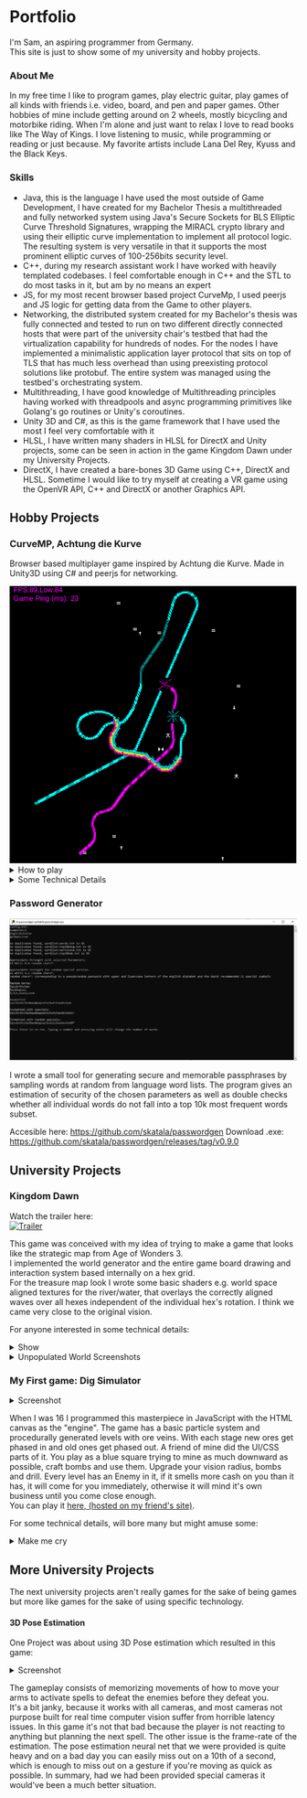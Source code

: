 # Portfolio
I'm Sam, an aspiring programmer from Germany.  
This site is just to show some of my university and hobby projects.

### About Me

In my free time I like to program games, play electric guitar, play games of all kinds with friends i.e. video, board, and pen and paper games.
Other hobbies of mine include getting around on 2 wheels, mostly bicycling and motorbike riding.
When I'm alone and just want to relax I love to read books like The Way of Kings.
I love listening to music, while programming or reading or just because. My favorite artists include Lana Del Rey, Kyuss and the Black Keys.

### Skills
- Java, this is the language I have used the most outside of Game Development, I have created for my Bachelor Thesis a multithreaded and fully networked system using Java's Secure Sockets for BLS Elliptic Curve Threshold Signatures, wrapping the MIRACL crypto library and using their elliptic curve implementation to implement all protocol logic. The resulting system is very versatile in that it supports the most prominent elliptic curves of 100-256bits security level.
- C++, during my research assistant work I have worked with heavily templated codebases. I feel comfortable enough in C++ and the STL to do most tasks in it, but am by no means an expert
- JS, for my most recent browser based project CurveMp, I used peerjs and JS logic for getting data from the Game to other players.
- Networking, the distributed system created for my Bachelor's thesis was fully connected and tested to run on two different directly connected hosts that were part of the university chair's testbed that had the virtualization capability for hundreds of nodes. For the nodes I have implemented a minimalistic application layer protocol that sits on top of TLS that has much less overhead than using preexisting protocol solutions like protobuf. The entire system was managed using the testbed's orchestrating system.
- Multithreading, I have good knowledge of Multithreading principles having worked with threadpools and async programming primitives like Golang's go routines or Unity's coroutines.
- Unity 3D and C#, as this is the game framework that I have used the most I feel very comfortable with it
- HLSL, I have written many shaders in HLSL for DirectX and Unity projects, some can be seen in action in the game Kingdom Dawn under my University Projects.
- DirectX, I have created a bare-bones 3D Game using C++, DirectX and HLSL. Sometime I would like to try myself at creating a VR game using the OpenVR API, C++ and DirectX or another Graphics API.

## Hobby Projects

### CurveMP, Achtung die Kurve

Browser based multiplayer game inspired by Achtung die Kurve. Made in Unity3D using C# and peerjs for networking.

<img src="https://raw.githubusercontent.com/skatala/portfolio/main/img/curve.png" alt="curve.PNG" />

<details>
  <summary>How to play</summary>
  <p>
  The game is accessible here https://rigotheshtanid.itch.io/curvemp with the password 3989c91e73b67593faf8136237bd92c3.
  Currently supports 2-4 players. 
  </p>
</details>

<details>
  <summary>Some Technical Details</summary>
  <p>
  This is a game that I made for friends and myself, inspired by games like CurveFever and Achtung, die Kurve. I wanted a game where friends can just jump in without signing up or clicking through a three different menu screens before getting paralyzed by a ton of different game modes.
  </p>
  <p>
  It uses peerjs to enable peer-to-peer multiplayer in the browser and the game itself is made in Unity3D  and C#. The interop between JS and C# is made possible by Unity3D as it uses emscripten to compile to the "WebGl" platform. Emscripten provides the functionality of memory shared arrays which get used to transfer most of the packets from C# to the JS based peerjs networking functions.

  </p>
  <p>
  Classically a game you play local-multiplayer in the Browser, there now exist browser based multiplayer versions, the networking for these is not to my liking for playing with friends, as they are geared towards the largest audience possible including optimizing the games so they can be played with the worst possible internet connection. Technologies used in general for this purpose are things like Client and Serverside prediciton, input buffering and more. These techniques can lead to inconsistencies between client and server state e.g. causes the classic getting shot behind walls problem and the phenomenon where lag-switches can be used to exploit the favourable server-side treatment of lagging clients. These inconsistencies can be felt in CurveFever. These in addition to all the features that were just tacked on for monetization made me want to make an alternative that me and my friends could enjoy more.
  </p>
</details>



 

### Password Generator


<img src="https://raw.githubusercontent.com/skatala/portfolio/main/img/passwordgen.png" alt="passwordgen.PNG" />


I wrote a small tool for generating secure and memorable passphrases by sampling words at random from language word lists. The program gives an estimation of security of the chosen parameters as well as double checks whether all individual words do not fall into a top 10k most frequent words subset.  

Accesible here:  https://github.com/skatala/passwordgen
Download .exe: https://github.com/skatala/passwordgen/releases/tag/v0.9.0

## University Projects

### Kingdom Dawn

Watch the trailer here:  
[![Trailer](http://img.youtube.com/vi/VrJTRM2MyzY/0.jpg)](http://www.youtube.com/watch?v=VrJTRM2MyzY "KingdomDawn Trailer")  

This game was conceived with my idea of trying to make a game that looks like the strategic map from Age of Wonders 3.  
I implemented the world generator and the entire game board drawing and interaction system based internally on a hex grid.  
For the treasure map look I wrote some basic shaders e.g. world space aligned textures for the river/water, that overlays the correctly aligned waves over all hexes independent of the individual hex's rotation. I think we came very close to the original vision.

For anyone interested in some technical details:
<details>
  <summary>Show</summary>
  <p>
  One simple but effective optimization I like is that instead of using Unity's Raycast system to determine which hex the user mouses over we use a hex grid to world matrix and it's inverse to do that math.  
  Internally the hexes are structured as a 2D array so this way all it takes is transforming the mouse coords to hex grid coords with some matrix multiplication and we're done.
  </p>
  <p>
  One initially tricky aspect that had a simple (kind of) solution was creating a system for determining whether the river hexes had to be rotated and to which orientation. This is so our artist doesn't have to rotate all the hexes manually. 
  </p>
  <p>
  We used bitmasks to encode which of the hex neighbors had water on it to determine which exact kind of river/ocean tile has to be instantiated at these positions. By concatenating the bitmask to itself we can then bitshift a target bitmask over it, to determine the degree of rotation. E.g. 0b111000 encodes a hex tile whose first 3 neighbors clockwise contain water. Now if we shift this bitmask with wraparound (rotate) we can match all rotations of hex tiles with 3 consecutive water neighbors. Now our artist only had to create assets for all 14 base bitmasks and created some variations of the most used assets to introduce more variety to the look of rivers and oceans (0b1, 0b11, 0b111..., 0b1011, 0b1101...) and not the entire set that can be acquired through rotation.
  </p>
</details>

<details>
  <summary>Unpopulated World Screenshots</summary>
  <img src="https://raw.githubusercontent.com/skatala/portfolio/main/img/world2.png" alt="world2.PNG" />
  <img src="https://raw.githubusercontent.com/skatala/portfolio/main/img/world1.png" alt="world1.PNG" />
</details>



### My First game: Dig Simulator

<details>
  <summary>Screenshot</summary>
 <img src="https://raw.githubusercontent.com/skatala/portfolio/main/img/digsim.png" alt="digsim.PNG" />
</details>

When I was 16 I programmed this masterpiece in JavaScript with the HTML canvas as the "engine". The game has a basic particle system and procedurally generated levels with ore veins. With each stage new ores get phased in and old ones get phased out. A friend of mine did the UI/CSS parts of it. You play as a blue square trying to mine as much downward as possible, craft bombs and use them. Upgrade your vision radius, bombs and drill. Every level has an Enemy in it, if it smells more cash on you than it has, it will come for you immediately, otherwise it will mind it's own business until you come close enough.  
You can play it [here, (hosted on my friend's site)](https://codepen.io/TurtleTurret/full/OXoGxj). 

For some technical details, will bore many but might amuse some:
<details>
  <summary>Make me cry</summary>
  <p>
Because at this point I had only programmed in Java before, I was immediately missing the concept of classes, so instead of using typescript for whatever reason we found this online tool that generated the JavaScript prototype code from typescript for you or something of the sort, which results code that is barely readable at best. ‍
 </p>
 <p>
Some technical issues I faced during development include: terrible performance. The game was playable with 15fps max and I couldn't understand how the performance could be so bad (even for Javascript back then). Turns out that I was overdrawing every frame twice: Of course, the game board has to be reset (it doesn't) so I thought better update the 2D array which indexes the game blocks to a neutral color every frame. This works because the generated levels are stored in a separate 3D array, so we can just copy the relevant 2D array out of the 3D array into the buffer array. Every Frame. Twice. If you're thinking WHY? I agree. Well, this was fixed, in the end only what changes from frame to frame get's drawn on the screen as is reasonable to do. For the explosion effects I thought it would be neat to have the letters of the word "boom" serve as the particles for the explosion, the end result is kind of cool.
  For this I ended up implementing some sort of list of particles that had a time to live and direction that was iterated every frame. I then ended up using the same system for animating the digging, which is just a bunch of pixels spraying from the center of a block into random directions. If you made it this far, thank you for reading!
 </p>
</details>



## More University Projects

The next university projects aren't really games for the sake of being games but more like games for the sake of using specific technology.

#### 3D Pose Estimation
One Project was about using 3D Pose estimation which resulted in this game:
<details>
  <summary>Screenshot</summary>
 <img src="https://raw.githubusercontent.com/skatala/portfolio/main/img/poseestimation.png" alt="poseestimation.PNG" />
</details>
  
The gameplay consists of memorizing movements of how to move your arms to activate spells to defeat the enemies before they defeat you.  
It's a bit janky, because it works with all cameras, and most cameras not purpose built for real time computer vision suffer from horrible latency issues. In this game it's not that bad because the player is not reacting to anything but planning the next spell. The other issue is the frame-rate of the estimation. The pose estimation neural net that we were provided is quite heavy and on a bad day you can easily miss out on a 10th of a second, which is enough to miss out on a gesture if you're moving as quick as possible. In summary, had we had been provided special cameras it would've been a much better situation.

